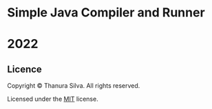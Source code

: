 # Simple Java Compiler and Runner 
# 2022 

## Licence
Copyright © Thanura Silva. All rights reserved.

Licensed under the [MIT](License.txt) license.
